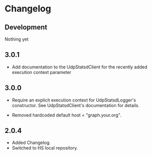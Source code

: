 # Changelog

## Development

Nothing yet

## 3.0.1

* Add documentation to the UdpStatsdClient for the recently added execution context parameter

## 3.0.0

* Require an explicit execution context for UdpStatsdLogger's constructor.
  See UdpStatsdClient's documentation for details.

* Removed hardcoded default host = "graph.your.org".

## 2.0.4

* Added Changelog.
* Switched to HS local repository.
